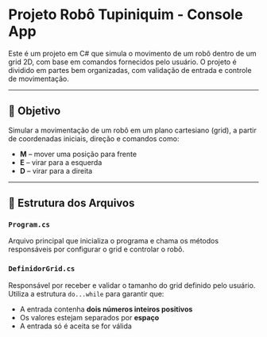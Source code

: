 # Projeto Robô Tupiniquim - Console App

Este é um projeto em C# que simula o movimento de um robô dentro de um grid 2D, com base em comandos fornecidos pelo usuário. O projeto é dividido em partes bem organizadas, com validação de entrada e controle de movimentação.

---

## 🧠 Objetivo

Simular a movimentação de um robô em um plano cartesiano (grid), a partir de coordenadas iniciais, direção e comandos como:

- **M** – mover uma posição para frente
- **E** – virar para a esquerda
- **D** – virar para a direita

---

## 📂 Estrutura dos Arquivos

### `Program.cs`

Arquivo principal que inicializa o programa e chama os métodos responsáveis por configurar o grid e controlar o robô.

### `DefinidorGrid.cs`

Responsável por receber e validar o tamanho do grid definido pelo usuário. Utiliza a estrutura `do...while` para garantir que:

- A entrada contenha **dois números inteiros positivos**
- Os valores estejam separados por **espaço**
- A entrada só é aceita se for válida
